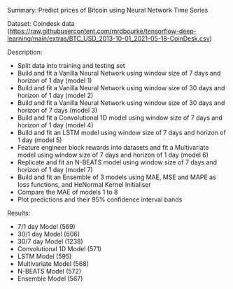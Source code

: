 Summary:
Predict prices of Bitcoin using Neural Network Time Series

Dataset:
Coindesk data (https://raw.githubusercontent.com/mrdbourke/tensorflow-deep-learning/main/extras/BTC_USD_2013-10-01_2021-05-18-CoinDesk.csv)

Description:
- Split data into training and testing set
- Build and fit a Vanilla Neural Network using window size of 7 days and horizon of 1 day (model 1)
- Build and fit a Vanilla Neural Network using window size of 30 days and horizon of 1 day (model 2)
- Build and fit a Vanilla Neural Network using window size of 30 days and horizon of 7 days (model 3)
- Build and fit a Convolutional 1D model using window size of 7 days and horizon of 1 day (model 4)
- Build and fit an LSTM model using window size of 7 days and horizon of 1 day (model 5)
- Feature engineer block rewards into datasets and fit a Multivariate model using window size of 7 days and horizon of 1 day (model 6)
- Replicate and fit an N-BEATS model using window size of 7 days and horizon of 1 day (model 7)
- Build and fit an Ensemble of 3 models using MAE, MSE and MAPE as loss functions, and HeNormal Kernel Initialiser
- Compare the MAE of models 1 to 8
- Plot predictions and their 95% confidence interval bands

Results:
- 7/1 day Model (569)
- 30/1 day Model (606)
- 30/7 day Model (1238)
- Convolutional 1D Model (571)
- LSTM Model (595)
- Multivariate Model (568)
- N-BEATS Model (572)
- Ensemble Model (567)

